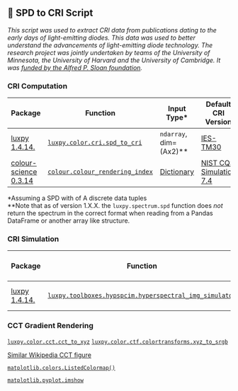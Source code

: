 ## 🌈 SPD to CRI Script

_This script was used to extract CRI data from publications dating to the early days of light-emitting diodes. This data was used to better understand the advancements of light-emitting diode technology. The research project was jointly undertaken by teams of the University of Minnesota, the University of Harvard and the University of Cambridge. It was [funded by the Alfred P. Sloan foundation](https://sloan.org/grant-detail/8567)._

### CRI Computation

| Package | Function | Input Type* | Default CRI Version | Documentation |
| ------- | -------- | ----- | ----------- | ------------- |
| [luxpy 1.4.14.](https://github.com/ksmet1977/luxpy) | [`luxpy.color.cri.spd_to_cri`](https://ksmet1977.github.io/luxpy/build/html/color.html?highlight=spd_to_cri#luxpy.color.cri.spd_to_cri) | `ndarray`, dim=(Ax2)** | [IES-TM30](https://web.archive.org/web/20191220085010/https://www.ies.org/product/ies-method-for-evaluating-light-source-color-rendition/) |[readthedocs.io](https://ksmet1977.github.io/luxpy/build/html/index.html) |
| [colour-science 0.3.14](https://www.colour-science.org/) | [`colour.colour_rendering_index`](https://colour.readthedocs.io/en/develop/generated/colour.colour_rendering_index.html#colour.colour_rendering_index) | [Dictionary](https://colour.readthedocs.io/en/develop/generated/colour.SpectralDistribution.html#colour.SpectralDistribution) | [NIST CQS Simulation 7.4](https://drive.google.com/file/d/1PsuU6QjUJjCX6tQyCud6ul2Tbs8rYWW9) |[readthedocs.io](https://colour.readthedocs.io/en/develop/index.html)|

\*Assuming a SPD with of A discrete data tuples \
\**Note that as of version 1.X.X. the `luxpy.spectrum.spd` function does _not_ return the spectrum in the correct format when reading from a Pandas DataFrame or another array like structure.

### CRI Simulation

 Package | Function | Input Type* | Default CRI Version | Documentation |
| ------- | -------- | ----- | ----------- | ------------- |
| [luxpy 1.4.14.](https://github.com/ksmet1977/luxpy) | [`luxpy.toolboxes.hypspcim.hyperspectral_img_simulator`](https://ksmet1977.github.io/luxpy/build/html/_modules/luxpy/toolboxes/hypspcim/hyperspectral_img_simulator.html) | `ndarray`, dim=(Ax2)** | [IES-TM30](https://web.archive.org/web/20191220085010/https://www.ies.org/product/ies-method-for-evaluating-light-source-color-rendition/) |[readthedocs.io](https://ksmet1977.github.io/luxpy/build/html/index.html) |

### CCT Gradient Rendering

[`luxpy.color.cct.cct_to_xyz`](https://ksmet1977.github.io/luxpy/build/html/color.html?highlight=color%20temperature#luxpy.color.cct.cct_to_xyz)
[`luxpy.color.ctf.colortransforms.xyz_to_srgb`](https://ksmet1977.github.io/luxpy/build/html/color.html?highlight=rgb#luxpy.color.ctf.colortransforms.xyz_to_srgb)

[Similar Wikipedia CCT figure](https://commons.wikimedia.org/wiki/File:Color_temperature_black_body_800-12200K.svg)

[`matplotlib.colors.ListedColormap()`](https://matplotlib.org/2.0.2/api/colors_api.html#matplotlib.colors.ListedColormap)

[`matplotlib.pyplot.imshow`](https://matplotlib.org/3.1.1/api/_as_gen/matplotlib.pyplot.imshow.html#matplotlib-pyplot-imshow)
